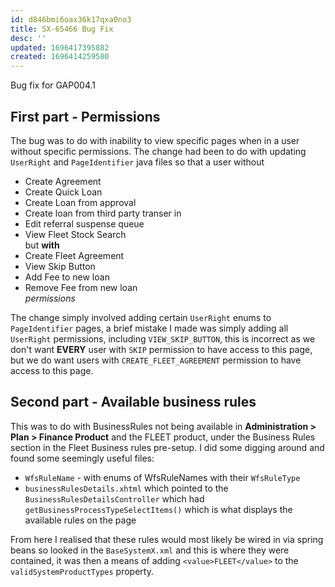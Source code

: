 ```yaml
---
id: d846bmi6oax36k17qxa0no3
title: SX-65466 Bug Fix
desc: ''
updated: 1696417395882
created: 1696414259580
---
```

Bug fix for GAP004.1

## First part - Permissions
The bug was to do with inability to view specific pages when in a user without specific permissions.
The change had been to do with updating `UserRight` and `PageIdentifier` java files so that a user without
- Create Agreement
- Create Quick Loan
- Create Loan from approval
- Create loan from third party transer in
- Edit referral suspense queue
- View Fleet Stock Search
<br>but **with**
- Create Fleet Agreement
- View Skip Button
- Add Fee to new loan
- Remove Fee from new loan 
<br> *permissions*

The change simply involved adding certain `UserRight` enums to `PageIdentifier` pages, a brief mistake I made was simply adding all `UserRight` permissions, including `VIEW_SKIP_BUTTON`, this is incorrect as we don't want **EVERY** user with `SKIP` permission to have access to this page, but we do want users with `CREATE_FLEET_AGREEMENT` permission to have access to this page.

## Second part - Available business rules
This was to do with BusinessRules not being available in **Administration > Plan > Finance Product** and the FLEET product, under the Business Rules section in the Fleet Business rules pre-setup. I did some digging around and found some seemingly useful files:
- `WfsRuleName` - with enums of WfsRuleNames with their `WfsRuleType`
-  `businessRulesDetails.xhtml` which pointed to the `BusinessRulesDetailsController` which had `getBusinessProcessTypeSelectItems()` which is what displays the available rules on the page

From here I realised that these rules would most likely be wired in via spring beans so looked in the `BaseSystemX.xml` and this is where they were contained, it was then a means of adding `<value>FLEET</value>` to the `validSystemProductTypes` property.
